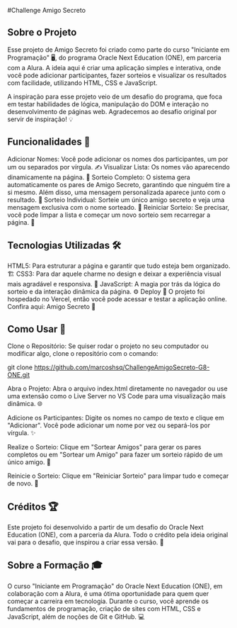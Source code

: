 #Challenge Amigo Secreto

## Sobre o Projeto
Esse projeto de Amigo Secreto foi criado como parte do curso "Iniciante em Programação" 🖥️, do programa Oracle Next Education (ONE), em parceria com a Alura. A ideia aqui é criar uma aplicação simples e interativa, onde você pode adicionar participantes, fazer sorteios e visualizar os resultados com facilidade, utilizando HTML, CSS e JavaScript.

A inspiração para esse projeto veio de um desafio do programa, que foca em testar habilidades de lógica, manipulação do DOM e interação no desenvolvimento de páginas web. Agradecemos ao desafio original por servir de inspiração! 💡

## Funcionalidades 🔧
Adicionar Nomes: Você pode adicionar os nomes dos participantes, um por um ou separados por vírgula. ✍️
Visualizar Lista: Os nomes vão aparecendo dinamicamente na página. 👀
Sorteio Completo: O sistema gera automaticamente os pares de Amigo Secreto, garantindo que ninguém tire a si mesmo. Além disso, uma mensagem personalizada aparece junto com o resultado. 🎉
Sorteio Individual: Sorteie um único amigo secreto e veja uma mensagem exclusiva com o nome sorteado. 🤔
Reiniciar Sorteio: Se precisar, você pode limpar a lista e começar um novo sorteio sem recarregar a página. 🔄

## Tecnologias Utilizadas 🛠️
HTML5: Para estruturar a página e garantir que tudo esteja bem organizado. 🏗️
CSS3: Para dar aquele charme no design e deixar a experiência visual mais agradável e responsiva. 🎨
JavaScript: A magia por trás da lógica do sorteio e da interação dinâmica da página. ⚙️
Deploy 🚀
O projeto foi hospedado no Vercel, então você pode acessar e testar a aplicação online. Confira aqui: Amigo Secreto 🎁

## Como Usar 🚀

Clone o Repositório:
Se quiser rodar o projeto no seu computador ou modificar algo, clone o repositório com o comando:

git clone https://github.com/marcoshsq/ChallengeAmigoSecreto-G8-ONE.git

Abra o Projeto:
Abra o arquivo index.html diretamente no navegador ou use uma extensão como o Live Server no VS Code para uma visualização mais dinâmica. 🌐

Adicione os Participantes:
Digite os nomes no campo de texto e clique em "Adicionar". Você pode adicionar um nome por vez ou separá-los por vírgula. ✨

Realize o Sorteio:
Clique em "Sortear Amigos" para gerar os pares completos ou em "Sortear um Amigo" para fazer um sorteio rápido de um único amigo. 🎲

Reinicie o Sorteio:
Clique em "Reiniciar Sorteio" para limpar tudo e começar de novo. 🔁

## Créditos 🏆
Este projeto foi desenvolvido a partir de um desafio do Oracle Next Education (ONE), com a parceria da Alura. Todo o crédito pela ideia original vai para o desafio, que inspirou a criar essa versão. 🙌

## Sobre a Formação 🎓
O curso "Iniciante em Programação" do Oracle Next Education (ONE), em colaboração com a Alura, é uma ótima oportunidade para quem quer começar a carreira em tecnologia. Durante o curso, você aprende os fundamentos de programação, criação de sites com HTML, CSS e JavaScript, além de noções de Git e GitHub. 💻
